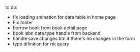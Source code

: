 to do:

- fix loading animation for data table in home page
- Fix footer
- borrow book from book detail page
- book isbn data type handle from backend
- handle save changes btn if there's no changes in the form
- type difinition for rtk query